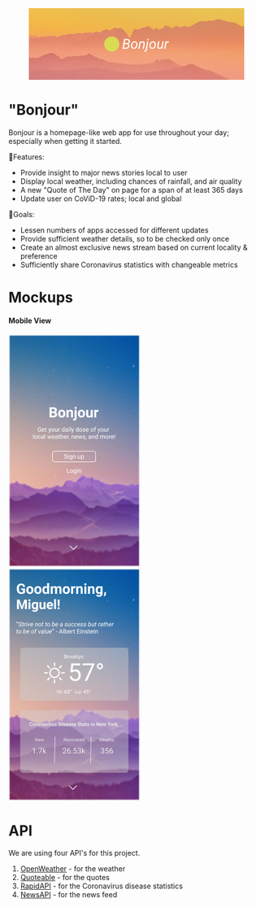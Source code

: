 <figure>
  <img src="./assets/bonjour-cover.png" />
</figure>

# "Bonjour"
Bonjour is a homepage-like web app for use throughout your day; especially when getting it started.

🔸Features:
<ul>
  <li>Provide insight to major news stories local to user</li>
  <li>Display local weather, including chances of rainfall, and air quality</li>
  <li>A new "Quote of The Day" on page for a span of at least 365 days</li>
  <li>Update user on CoViD-19 rates; local and global</li>
</ul>

🔸Goals:
<ul>
  <li>Lessen numbers of apps accessed for different updates</li>
  <li>Provide sufficient weather details, so to be checked only once</li>
  <li>Create an almost exclusive news stream based on current locality & preference</li>
  <li>Sufficiently share Coronavirus statistics with changeable metrics</li>
</ul>

# Mockups
<h4>Mobile View</h4>
<p float="left">
  <img src="./assets/mockups/mobile/signed-out.png" />
  <img src="./assets/mockups/mobile/signed-in.png" />
</p>

# API
We are using four API's for this project.
1. [OpenWeather](https://openweather.org/) - for the weather
2. [Quoteable](https://github.com/lukePeavey/quotable) - for the quotes
3. [RapidAPI](https://rapidapi.com/Gramzivi/api/covid-19-data/) - for the Coronavirus disease statistics
4. [NewsAPI](https://newsapi.org/) - for the news feed
